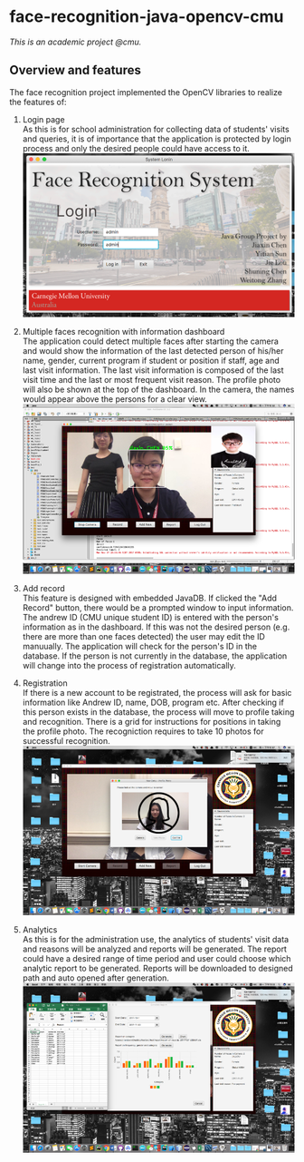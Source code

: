 # face-recognition-java-opencv-cmu
*This is an academic project @cmu.*  
## Overview and features    
  The face recognition project implemented the OpenCV libraries to realize the features of:
  1. Login page  
  As this is for school administration for collecting data of students' visits and queries, it is of importance that the application is protected by login process and only the desired people could have access to it.
  ![Login page](https://github.com/zhangwt07/face-recognition-java-opencv-cmu/blob/master/nbproject/Picture1.png)
  
  2. Multiple faces recognition with information dashboard  
  The application could detect multiple faces after starting the camera and would show the information of the last detected person of his/her name, gender, current program if student or position if staff, age and last visit information. The last visit information is composed of the last visit time and the last or most frequent visit reason. The profile photo will also be shown at the top of the dashboard. In the camera, the names would appear above the persons for a clear view.
  ![Face recognition](https://github.com/zhangwt07/face-recognition-java-opencv-cmu/blob/master/nbproject/recognition.png)
  
  3. Add record   
  This feature is designed with embedded JavaDB. If clicked the "Add Record" button, there would be a prompted window to input information. The andrew ID (CMU unique student ID) is entered with the person's information as in the dashboard. If this was not the desired person (e.g. there are more than one faces detected) the user may edit the ID manuually. The application will check for the person's ID in the database. If the person is not currently in the database, the application will change into the process of registration automatically.
  
  4. Registration  
 If there is a new account to be registrated, the process will ask for basic information like Andrew ID, name, DOB, program etc. After checking if this person exists in the database, the process will move to profile taking and recognition. There is a grid for instructions for positions in taking the profile photo. The recogniction requires to take 10 photos for successful recognition.
 ![Registration profile photo](https://github.com/zhangwt07/face-recognition-java-opencv-cmu/blob/master/nbproject/profile-photo.png)
 
  5. Analytics  
  As this is for the administration use, the analytics of students' visit data and reasons will be analyzed and reports will be generated. The report could have a desired range of time period and user could choose which analytic report to be generated. Reports will be downloaded to designed path and auto opened after generation.
  ![Analytics reports](https://github.com/zhangwt07/face-recognition-java-opencv-cmu/blob/master/nbproject/analytics.png)
